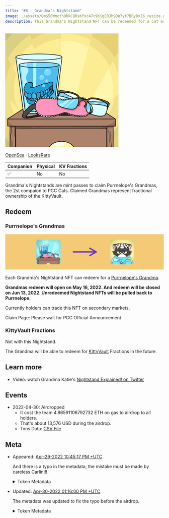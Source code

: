 ```yaml
---
title: "#8 – Grandma's Nightstand"
image: ./assets/QmS5EWmcth9bkCBRsKfxc47c9KjgERJh9De7yt7BRyDxZ6_resize.gif
description: This Grandma's Nightstand NFT can be redeemed for a Cat Grandma Companion or redeem for a KittyBank fractional share.
---
```


<span className="wikiPostHeadImgR">

[![Grandma's Nightstand](./assets/QmS5EWmcth9bkCBRsKfxc47c9KjgERJh9De7yt7BRyDxZ6_resize.gif)](https://ipfs.io/ipfs/QmS5EWmcth9bkCBRsKfxc47c9KjgERJh9De7yt7BRyDxZ6)

</span>

[OpenSea](https://opensea.io/assets/0xda7d42b6167f1497346d7b2336a6d7a603026db1/7) ·
[LooksRare](https://looksrare.org/collections/0xDa7D42B6167f1497346D7B2336a6D7A603026Db1/8)

| Companion | Physical | KV Fractions |
| --------- | -------- | ------------ |
| ✅        | No       | No           |

Grandma's Nightstands are mint passes to claim Purrnelope's Grandmas, the 2st compaion to PCC Cats. Claimed Grandmas represent fractional ownership of the KittyVault.

## Redeem

### Purrnelope's Grandmas

![](../grandmas/assets/claim-grandmas.jpg)

Each Grandma's Nightstand NFT can redeem for a [Purrnelope's Grandma](../grandmas/index.md).

**Grandmas redeem will open on May 16, 2022. And redeem will be closed on Jun 13, 2022. Unredeemed Nightstand NFTs will be pulled back to Purrnelope.**

Currently holders can trade this NFT on secondary markets.

Claim Page: Please wait for PCC Official Announcement

<!-- Claim Page: [purrnelopescountryclub.com/claim/grandma](https://www.purrnelopescountryclub.com/claim/grandma) -->

### KittyVault Fractions

Not with this Nightstand.

The Grandma will be able to redeem for [KittyVault](../../kittyvault/index.md) Fractions in the future.

## Learn more

- Video: watch Grandma Katie's [Nightstand Explained! on Twitter](https://twitter.com/PurrnelopesCC/status/1520485640722288641)

## Events

- 2022-04-30: Airdropped
  - It cost the team 4.86591106792732 ETH on gas to airdrop to all holders.
  - That's about 13,576 USD during the airdrop.
  - Txns Data: [CSV File](./assets/kvpurrks-1-8-txns.csv)

## Meta

- Appeared: [Apr-29-2022 10:45:17 PM +UTC](https://etherscan.io/tx/0x39de00b7f1990ad17f3303e5142865aa776597cec4ac7b64195026fff8c92fdd)

  And there is a typo in the metadata, the mistake must be made by careless Carlini8.

  <details><summary>Token Metadata</summary>

  ```json title="ipfs://QmYzAK5zaZnhfnkCo1AooV2ox5r8w1GjCArm4wgAmc4qhC"
  {
    "name": "#7 – Ledger Cat",
    "description": "This Grandma's Nightstand NFT can be redeemed for a Cat Grandma Companion. 1 Cat Grandma per 1 Nightstand you own. The Grandma will be able to redeem the KittyBank token in the future, not this Nightstand, the Grandma you can claim with it, we want that to be clear. For 2 weeks this token can be solely traded or hodl'd. After the two weeks, claiming of the Grandma will be live, this will be live for 1 month. After that 1 month period (6 weeks from dispatch of the Nightstand) we will pull all of these Nightstands back. You will miss the opportunity to claim your Grandma after 6 weeks. Please remember to claim your Grandma!",
    "image": "ipfs://QmS5EWmcth9bkCBRsKfxc47c9KjgERJh9De7yt7BRyDxZ6",
    "attributes": {
      "ID": "8",
      "Type": "Grandma's Nightstand",
      "Artist": "1rregularCharlie",
      "Kitty Bank": "No",
      "Physical": "No",
      "Companion": "Yes",
      "Year": "1"
    }
  }
  ```

  </details>

- Updated: [Apr-30-2022 01:16:00 PM +UTC](https://etherscan.io/tx/0xac84a3401f02b28388637bd28f208d100d76f232dd60fa957c5f4b228964a38e)

  The metadata was updated to fix the typo before the airdrop.

  <details><summary>Token Metadata</summary>

  ```json title="ipfs://QmZEiL7gXiR3WvYh4YCtu1pDwJEkxMMbBptMPgZ35uZqBW"
  {
    "name": "#8 – Grandma's Nightstand",
    "description": "This Grandma's Nightstand NFT can be redeemed for a Cat Grandma Companion. 1 Cat Grandma per 1 Nightstand you own. The Grandma will be able to redeem the KittyBank token in the future, not this Nightstand, the Grandma you can claim with it, we want that to be clear. For 2 weeks this token can be solely traded or hodl'd. After the two weeks, claiming of the Grandma will be live, this will be live for 1 month. After that 1 month period (6 weeks from dispatch of the Nightstand) we will pull all of these Nightstands back. You will miss the opportunity to claim your Grandma after 6 weeks. Please remember to claim your Grandma!",
    "image": "ipfs://QmS5EWmcth9bkCBRsKfxc47c9KjgERJh9De7yt7BRyDxZ6",
    "attributes": {
      "ID": "8",
      "Type": "Grandma's Nightstand",
      "Artist": "1rregularCharlie",
      "Kitty Bank": "No",
      "Physical": "No",
      "Companion": "Yes",
      "Year": "1"
    }
  }
  ```

  </details>
